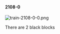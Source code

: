 #### 2108-0
![train-2108-0-0.png](https://github.com/lil-lab/nlvr/raw/master/nlvr/train/images/7/train-2108-0-0.png "train-2108-0-0.png")

There are 2 black blocks